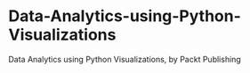 # Data-Analytics-using-Python-Visualizations
Data Analytics using Python Visualizations, by Packt Publishing
